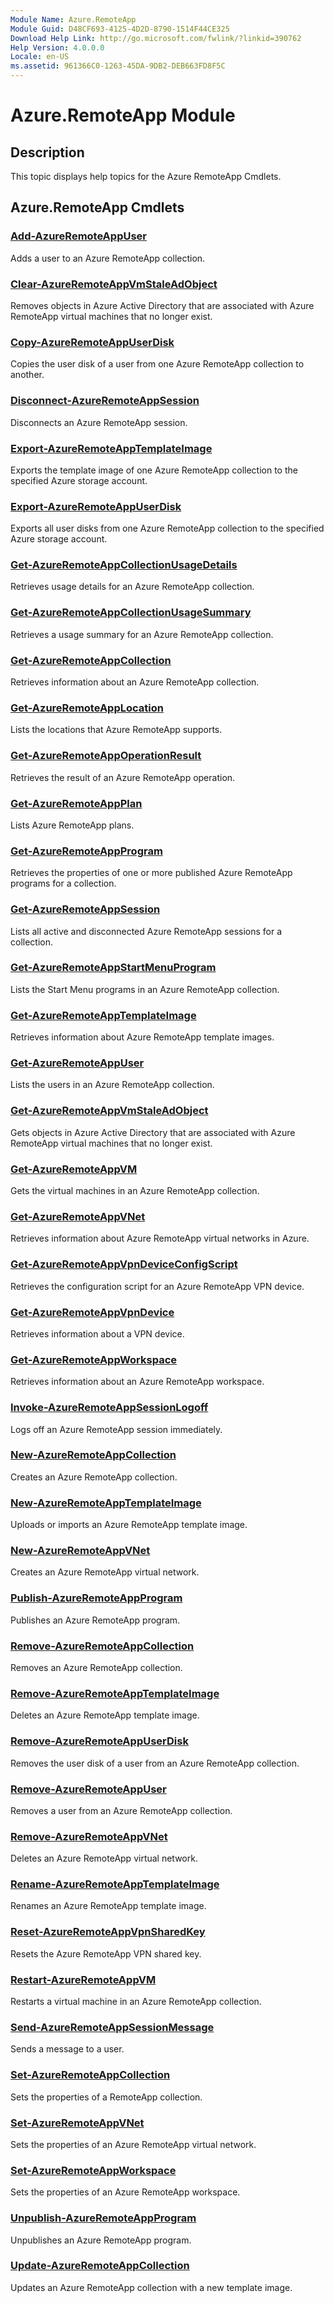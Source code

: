 ```yaml
---
Module Name: Azure.RemoteApp
Module Guid: D48CF693-4125-4D2D-8790-1514F44CE325
Download Help Link: http://go.microsoft.com/fwlink/?linkid=390762
Help Version: 4.0.0.0
Locale: en-US
ms.assetid: 961366C0-1263-45DA-9DB2-DEB663FD8F5C
---
```


# Azure.RemoteApp Module
## Description
This topic displays help topics for the Azure RemoteApp Cmdlets.

## Azure.RemoteApp Cmdlets
### [Add-AzureRemoteAppUser](./Add-AzureRemoteAppUser.md)
Adds a user to an Azure RemoteApp collection.


### [Clear-AzureRemoteAppVmStaleAdObject](./Clear-AzureRemoteAppVmStaleAdObject.md)
Removes objects in Azure Active Directory that are associated with Azure RemoteApp virtual machines that no longer exist.


### [Copy-AzureRemoteAppUserDisk](./Copy-AzureRemoteAppUserDisk.md)
Copies the user disk of a user from one Azure RemoteApp collection to another.


### [Disconnect-AzureRemoteAppSession](./Disconnect-AzureRemoteAppSession.md)
Disconnects an Azure RemoteApp session.


### [Export-AzureRemoteAppTemplateImage](./Export-AzureRemoteAppTemplateImage.md)
Exports the template image of one Azure RemoteApp collection to the specified Azure storage account.


### [Export-AzureRemoteAppUserDisk](./Export-AzureRemoteAppUserDisk.md)
Exports all user disks from one Azure RemoteApp collection to the specified Azure storage account.


### [Get-AzureRemoteAppCollectionUsageDetails](./Get-AzureRemoteAppCollectionUsageDetails.md)
Retrieves usage details for an Azure RemoteApp collection.


### [Get-AzureRemoteAppCollectionUsageSummary](./Get-AzureRemoteAppCollectionUsageSummary.md)
Retrieves a usage summary for an Azure RemoteApp collection.


### [Get-AzureRemoteAppCollection](./Get-AzureRemoteAppCollection.md)
Retrieves information about an Azure RemoteApp collection.


### [Get-AzureRemoteAppLocation](./Get-AzureRemoteAppLocation.md)
Lists the locations that Azure RemoteApp supports.


### [Get-AzureRemoteAppOperationResult](./Get-AzureRemoteAppOperationResult.md)
Retrieves the result of an Azure RemoteApp operation.


### [Get-AzureRemoteAppPlan](./Get-AzureRemoteAppPlan.md)
Lists Azure RemoteApp plans.


### [Get-AzureRemoteAppProgram](./Get-AzureRemoteAppProgram.md)
Retrieves the properties of one or more published Azure RemoteApp programs for a collection.


### [Get-AzureRemoteAppSession](./Get-AzureRemoteAppSession.md)
Lists all active and disconnected Azure RemoteApp sessions for a collection.


### [Get-AzureRemoteAppStartMenuProgram](./Get-AzureRemoteAppStartMenuProgram.md)
Lists the Start Menu programs in an Azure RemoteApp collection.


### [Get-AzureRemoteAppTemplateImage](./Get-AzureRemoteAppTemplateImage.md)
Retrieves information about Azure RemoteApp template images.


### [Get-AzureRemoteAppUser](./Get-AzureRemoteAppUser.md)
Lists the users in an Azure RemoteApp collection.


### [Get-AzureRemoteAppVmStaleAdObject](./Get-AzureRemoteAppVmStaleAdObject.md)
Gets objects in Azure Active Directory that are associated with Azure RemoteApp virtual machines that no longer exist.


### [Get-AzureRemoteAppVM](./Get-AzureRemoteAppVM.md)
Gets the virtual machines in an Azure RemoteApp collection.


### [Get-AzureRemoteAppVNet](./Get-AzureRemoteAppVNet.md)
Retrieves information about Azure RemoteApp virtual networks in Azure.


### [Get-AzureRemoteAppVpnDeviceConfigScript](./Get-AzureRemoteAppVpnDeviceConfigScript.md)
Retrieves the configuration script for an Azure RemoteApp VPN device.


### [Get-AzureRemoteAppVpnDevice](./Get-AzureRemoteAppVpnDevice.md)
Retrieves information about a VPN device.


### [Get-AzureRemoteAppWorkspace](./Get-AzureRemoteAppWorkspace.md)
Retrieves information about an Azure RemoteApp workspace.


### [Invoke-AzureRemoteAppSessionLogoff](./Invoke-AzureRemoteAppSessionLogoff.md)
Logs off an Azure RemoteApp session immediately.


### [New-AzureRemoteAppCollection](./New-AzureRemoteAppCollection.md)
Creates an Azure RemoteApp collection.


### [New-AzureRemoteAppTemplateImage](./New-AzureRemoteAppTemplateImage.md)
Uploads or imports an Azure RemoteApp template image.


### [New-AzureRemoteAppVNet](./New-AzureRemoteAppVNet.md)
Creates an Azure RemoteApp virtual network.


### [Publish-AzureRemoteAppProgram](./Publish-AzureRemoteAppProgram.md)
Publishes an Azure RemoteApp program.


### [Remove-AzureRemoteAppCollection](./Remove-AzureRemoteAppCollection.md)
Removes an Azure RemoteApp collection.


### [Remove-AzureRemoteAppTemplateImage](./Remove-AzureRemoteAppTemplateImage.md)
Deletes an Azure RemoteApp template image.


### [Remove-AzureRemoteAppUserDisk](./Remove-AzureRemoteAppUserDisk.md)
Removes the user disk of a user from an Azure RemoteApp collection.


### [Remove-AzureRemoteAppUser](./Remove-AzureRemoteAppUser.md)
Removes a user from an Azure RemoteApp collection.


### [Remove-AzureRemoteAppVNet](./Remove-AzureRemoteAppVNet.md)
Deletes an Azure RemoteApp virtual network.


### [Rename-AzureRemoteAppTemplateImage](./Rename-AzureRemoteAppTemplateImage.md)
Renames an Azure RemoteApp template image.


### [Reset-AzureRemoteAppVpnSharedKey](./Reset-AzureRemoteAppVpnSharedKey.md)
Resets the Azure RemoteApp VPN shared key.


### [Restart-AzureRemoteAppVM](./Restart-AzureRemoteAppVM.md)
Restarts a virtual machine in an Azure RemoteApp collection.


### [Send-AzureRemoteAppSessionMessage](./Send-AzureRemoteAppSessionMessage.md)
Sends a message to a user.


### [Set-AzureRemoteAppCollection](./Set-AzureRemoteAppCollection.md)
Sets the properties of a RemoteApp collection.


### [Set-AzureRemoteAppVNet](./Set-AzureRemoteAppVNet.md)
Sets the properties of an Azure RemoteApp virtual network.


### [Set-AzureRemoteAppWorkspace](./Set-AzureRemoteAppWorkspace.md)
Sets the properties of an Azure RemoteApp workspace.


### [Unpublish-AzureRemoteAppProgram](./Unpublish-AzureRemoteAppProgram.md)
Unpublishes an Azure RemoteApp program.


### [Update-AzureRemoteAppCollection](./Update-AzureRemoteAppCollection.md)
Updates an Azure RemoteApp collection with a new template image.



